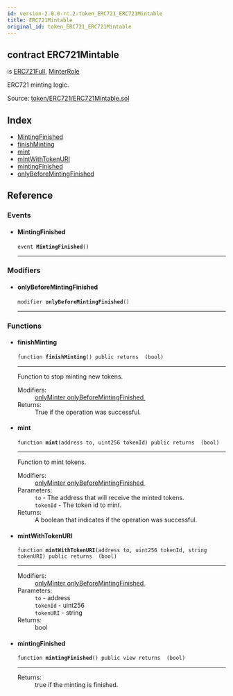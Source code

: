 ```yaml
---
id: version-2.0.0-rc.2-token_ERC721_ERC721Mintable
title: ERC721Mintable
original_id: token_ERC721_ERC721Mintable
---
```


<div class="contract-doc"><div class="contract"><h2 class="contract-header"><span class="contract-kind">contract</span> ERC721Mintable</h2><p class="base-contracts"><span>is</span> <a href="token_ERC721_ERC721Full.html">ERC721Full</a><span>, </span><a href="access_roles_MinterRole.html">MinterRole</a></p><p class="description">ERC721 minting logic.</p><div class="source">Source: <a href="https://github.com/OpenZeppelin/zeppelin-solidity/blob/v2.0.0-rc.2/contracts/token/ERC721/ERC721Mintable.sol" target="_blank">token/ERC721/ERC721Mintable.sol</a></div></div><div class="index"><h2>Index</h2><ul><li><a href="token_ERC721_ERC721Mintable.html#MintingFinished">MintingFinished</a></li><li><a href="token_ERC721_ERC721Mintable.html#finishMinting">finishMinting</a></li><li><a href="token_ERC721_ERC721Mintable.html#mint">mint</a></li><li><a href="token_ERC721_ERC721Mintable.html#mintWithTokenURI">mintWithTokenURI</a></li><li><a href="token_ERC721_ERC721Mintable.html#mintingFinished">mintingFinished</a></li><li><a href="token_ERC721_ERC721Mintable.html#onlyBeforeMintingFinished">onlyBeforeMintingFinished</a></li></ul></div><div class="reference"><h2>Reference</h2><div class="events"><h3>Events</h3><ul><li><div class="item event"><span id="MintingFinished" class="anchor-marker"></span><h4 class="name">MintingFinished</h4><div class="body"><code class="signature">event <strong>MintingFinished</strong><span>() </span></code><hr/></div></div></li></ul></div><div class="modifiers"><h3>Modifiers</h3><ul><li><div class="item modifier"><span id="onlyBeforeMintingFinished" class="anchor-marker"></span><h4 class="name">onlyBeforeMintingFinished</h4><div class="body"><code class="signature">modifier <strong>onlyBeforeMintingFinished</strong><span>() </span></code><hr/></div></div></li></ul></div><div class="functions"><h3>Functions</h3><ul><li><div class="item function"><span id="finishMinting" class="anchor-marker"></span><h4 class="name">finishMinting</h4><div class="body"><code class="signature">function <strong>finishMinting</strong><span>() </span><span>public </span><span>returns  (bool) </span></code><hr/><div class="description"><p>Function to stop minting new tokens.</p></div><dl><dt><span class="label-modifiers">Modifiers:</span></dt><dd><a href="access_roles_MinterRole.html#onlyMinter">onlyMinter </a><a href="token_ERC721_ERC721Mintable.html#onlyBeforeMintingFinished">onlyBeforeMintingFinished </a></dd><dt><span class="label-return">Returns:</span></dt><dd>True if the operation was successful.</dd></dl></div></div></li><li><div class="item function"><span id="mint" class="anchor-marker"></span><h4 class="name">mint</h4><div class="body"><code class="signature">function <strong>mint</strong><span>(address to, uint256 tokenId) </span><span>public </span><span>returns  (bool) </span></code><hr/><div class="description"><p>Function to mint tokens.</p></div><dl><dt><span class="label-modifiers">Modifiers:</span></dt><dd><a href="access_roles_MinterRole.html#onlyMinter">onlyMinter </a><a href="token_ERC721_ERC721Mintable.html#onlyBeforeMintingFinished">onlyBeforeMintingFinished </a></dd><dt><span class="label-parameters">Parameters:</span></dt><dd><div><code>to</code> - The address that will receive the minted tokens.</div><div><code>tokenId</code> - The token id to mint.</div></dd><dt><span class="label-return">Returns:</span></dt><dd>A boolean that indicates if the operation was successful.</dd></dl></div></div></li><li><div class="item function"><span id="mintWithTokenURI" class="anchor-marker"></span><h4 class="name">mintWithTokenURI</h4><div class="body"><code class="signature">function <strong>mintWithTokenURI</strong><span>(address to, uint256 tokenId, string tokenURI) </span><span>public </span><span>returns  (bool) </span></code><hr/><dl><dt><span class="label-modifiers">Modifiers:</span></dt><dd><a href="access_roles_MinterRole.html#onlyMinter">onlyMinter </a><a href="token_ERC721_ERC721Mintable.html#onlyBeforeMintingFinished">onlyBeforeMintingFinished </a></dd><dt><span class="label-parameters">Parameters:</span></dt><dd><div><code>to</code> - address</div><div><code>tokenId</code> - uint256</div><div><code>tokenURI</code> - string</div></dd><dt><span class="label-return">Returns:</span></dt><dd>bool</dd></dl></div></div></li><li><div class="item function"><span id="mintingFinished" class="anchor-marker"></span><h4 class="name">mintingFinished</h4><div class="body"><code class="signature">function <strong>mintingFinished</strong><span>() </span><span>public </span><span>view </span><span>returns  (bool) </span></code><hr/><dl><dt><span class="label-return">Returns:</span></dt><dd>true if the minting is finished.</dd></dl></div></div></li></ul></div></div></div>
